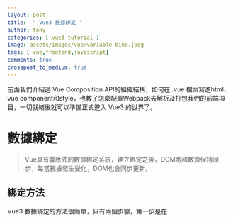 ```yaml
---
layout: post
title:  " Vue3 數據綁定 "
author: tony
categories: [ vue3 tutorial ]
image: assets/images/vue/variable-bind.jpeg
tags: [ vue,frontend,javascript]
comments: true
crosspost_to_medium: true
---
```

前面我們介紹過 Vue Composition API的組織結構，如何在 .vue 檔案寫進html、vue component和style，也教了怎麼配置Webpack去解析及打包我們的前端項目，一切就緒後就可以準備正式進入 Vue3 的世界了。

# 數據綁定
> Vue具有響應式的數據綁定系統，建立綁定之後，DOM將和數據保持同步，每當數據發生變化，DOM也會同步更新。

## 綁定方法
Vue3 數據綁定的方法很簡單，只有兩個步驟，第一步是在<script>區塊裡用setup()方法宣告變數並賦值，並且使用return返回該變數。 
```html
<script>
export default {
  setup() {
    const url="https://v3.vuejs.org/"
    const title="這是我的第一個Vue3頁面"
    return {
      url,
      title
    }
  }
}
</script>
```
第二步是在<template>區域使用 {{ }}Mustache標籤 引用該變數。
```html
<template>
  <img src="./logo.png">
  <h1>Hello Vue 3!</h1>
  <h1>{{title}}</h1>
  <a v-bind:href="url">{{ url }}</a>
</template>
```
以上兩步都完成後，數據綁定即完成，你可以在終端使用 `yarn dev` 指令啟動一個 `dev server` 查看數據綁定後的結果。
![bind-data](../../assets/images/vue/vue3-bind-data.png)

## 單次插值
假如你只想讓數據只在第一次被渲染後，之後就不會因為資料變動而重新渲染頁面，那麼可以使用單次插值。

單次插值的語法為在Mustache標籤的變數前加星號，例如 `{{*url}}`。

## 插入html
Mustache標籤的功能是將資料以字串的方式插入DOM樹，因此所有的html標籤都不會生效，假如你想插入的對象是一個html元件，而不是字串，你應該使用需要用三 Mustache 標籤。

例如：
```html
<template>
  <img src="./logo.png">
  <h1>Hello Vue 3!</h1>
  <!-- 現在會以一個html元件插入，而非字串-->
  <div>{{{title_html}}}</div>
</template>
<script>
export default {
  setup() {
    const title_html='<h1>這是我的第一個Vue3頁面</h1>'
    return {
      title_html
    }
  }
}
</script>
```
## Javascript表達式
Vue的數據綁定也支持Javascript表達式，因此以下的數據插入寫法都是有效的
```html
{{ number+1 }}
{{ ok?"YES":"NO" }}
{{ message.split('').reverse().join('') }}
```

# 練習
如何，數據綁定在Vue裡頭很簡單吧。
你可以試著在本地自己創建一個Vue3項目練習，或是點擊以下連結去CodesandBox練習。
